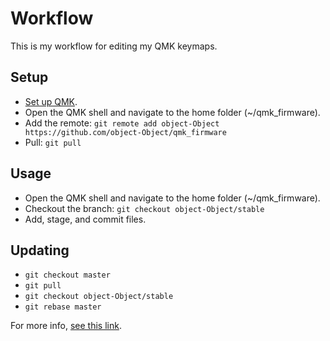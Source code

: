 # Workflow

This is my workflow for editing my QMK keymaps.

## Setup

* [Set up QMK](https://docs.qmk.fm/#/getting_started_build_tools).
* Open the QMK shell and navigate to the home folder (~/qmk_firmware).
* Add the remote: `git remote add object-Object https://github.com/object-Object/qmk_firmware`
* Pull: `git pull`

## Usage

* Open the QMK shell and navigate to the home folder (~/qmk_firmware).
* Checkout the branch: `git checkout object-Object/stable`
* Add, stage, and commit files.

## Updating

* `git checkout master`
* `git pull`
* `git checkout object-Object/stable`
* `git rebase master`

For more info, [see this link](https://erovia.github.io/posts/workflow/).
